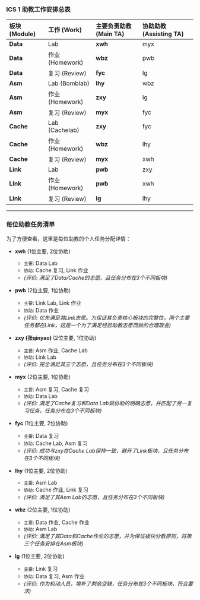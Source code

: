 ### **ICS 1 助教工作安排总表**

| 板块 (Module) | 工作 (Work) | 主要负责助教 (Main TA) | 协助助教 (Assisting TA) |
| :--- | :--- | :--- | :--- |
| **Data** | Lab | **xwh** | myx |
| **Data** | 作业 (Homework) | **wbz** | pwb |
| **Data** | 复习 (Review) | **fyc** | lg |
| **Asm** | Lab (Bomblab) | **lhy** | wbz |
| **Asm** | 作业 (Homework) | **zxy** | lg |
| **Asm** | 复习 (Review) | **myx** | fyc |
| **Cache** | Lab (Cachelab) | **zxy** | fyc |
| **Cache** | 作业 (Homework) | **wbz** | lhy |
| **Cache** | 复习 (Review) | **myx** | xwh |
| **Link** | Lab | **pwb** | zxy |
| **Link** | 作业 (Homework) | **pwb** | xwh |
| **Link** | 复习 (Review) | **lg** | lhy |

---

### **每位助教任务清单**

为了方便查看，这里是每位助教的个人任务分配详情：

* **xwh** (1位主要, 2位协助)
    * `主要`: Data Lab
    * `协助`: Cache 复习, Link 作业
    * *(评价: 满足了Data/Cache的志愿，且任务分布在3个不同板块)*

* **pwb** (2位主要, 1位协助)
    * `主要`: Link Lab, Link 作业
    * `协助`: Data 作业
    * *(评价: 优先满足其Link志愿。为保证其负责核心板块的完整性，两个主要任务都在Link，这是一个为了满足经验助教志愿而做的合理取舍)*

* **zxy (张qinyao)** (2位主要, 1位协助)
    * `主要`: Asm 作业, Cache Lab
    * `协助`: Link Lab
    * *(评价: 完全满足其三个志愿，且任务分布在3个不同板块)*

* **myx** (2位主要, 1位协助)
    * `主要`: Asm 复习, Cache 复习
    * `协助`: Data Lab
    * *(评价: 满足了Cache复习和Data Lab做协助的明确志愿，并匹配了另一复习任务，任务分布在3个不同板块)*

* **fyc** (1位主要, 2位协助)
    * `主要`: Data 复习
    * `协助`: Cache Lab, Asm 复习
    * *(评价: 成功与zxy在Cache Lab保持一致，避开了Link板块，且任务分布在3个不同板块)*

* **lhy** (1位主要, 2位协助)
    * `主要`: Asm Lab
    * `协助`: Cache 作业, Link 复习
    * *(评价: 满足了其Asm Lab的志愿，且任务分布在3个不同板块)*

* **wbz** (2位主要, 1位协助)
    * `主要`: Data 作业, Cache 作业
    * `协助`: Asm Lab
    * *(评价: 满足了其Data和Cache作业的志愿，并为保证板块分散原则，将第三个任务安排在Asm板块)*

* **lg** (1位主要, 2位协助)
    * `主要`: Link 复习
    * `协助`: Data 复习, Asm 作业
    * *(评价: 作为机动人员，填补了剩余空缺，任务分布在3个不同板块，符合要求)*
